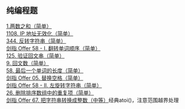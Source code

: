 ## 纯编程题
[1.两数之和（简单）](https://leetcode-cn.com/problems/two-sum/)<br>
[1108. IP 地址无效化（简单）](https://leetcode-cn.com/problems/defanging-an-ip-address/) <br>
[344. 反转字符串（简单）](https://leetcode-cn.com/problems/reverse-string/)<br>
[剑指 Offer 58 - I. 翻转单词顺序（简单）](https://leetcode-cn.com/problems/fan-zhuan-dan-ci-shun-xu-lcof/) <br>
[125. 验证回文串（简单）](https://leetcode-cn.com/problems/valid-palindrome/) <br>
[9. 回文数（简单）](https://leetcode-cn.com/problems/palindrome-number/)<br>
[58. 最后一个单词的长度（简单）](https://leetcode-cn.com/problems/length-of-last-word/)<br>
[剑指 Offer 05. 替换空格（简单）](https://leetcode-cn.com/problems/ti-huan-kong-ge-lcof/)<br>
[剑指 Offer 58 - II. 左旋转字符串（简单）](https://leetcode-cn.com/problems/zuo-xuan-zhuan-zi-fu-chuan-lcof/)<br>
[26. 删除排序数组中的重复项（简单）](https://leetcode-cn.com/problems/remove-duplicates-from-sorted-array/)<br>
[剑指 Offer 67. 把字符串转换成整数（中等）](https://leetcode-cn.com/problems/ba-zi-fu-chuan-zhuan-huan-cheng-zheng-shu-lcof/)经典atoi()，注意范围越界处理<br>